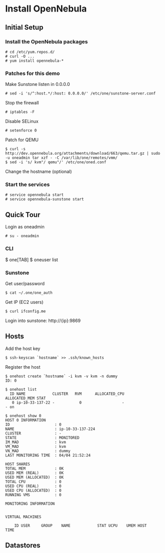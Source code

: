 # Install OpenNebula

Initial Setup
-------------

### Install the OpenNebula packages

    # cd /etc/yum.repos.d/
    # curl -O ...
    # yum install opennebula-*

### Patches for this demo

Make Sunstone listen in 0.0.0.0

    # sed -i 's/^:host.*/:host: 0.0.0.0/' /etc/one/sunstone-server.conf

Stop the firewall

    # iptables -F

Disable SELinux

    # setenforce 0

Patch for QEMU

    $ curl -s http://dev.opennebula.org/attachments/download/663/qemu.tar.gz | sudo -u oneadmin tar xzf - -C /var/lib/one/remotes/vmm/
    $ sed -i 's/ kvm"/ qemu"/' /etc/one/oned.conf

Change the hostname (optional)

### Start the services

    # service opennebula start
    # service opennebula-sunstone start

Quick Tour
----------

Login as oneadmin

    # su - oneadmin

### CLI

$ one[TAB]
$ oneuser list

### Sunstone

Get user/password

    $ cat ~/.one/one_auth

Get IP (EC2 users)

    $ curl ifconfig.me

Login into sunstone: http://{ip}:9869

Hosts
-----

Add the host key

    $ ssh-keyscan `hostname` >> .ssh/known_hosts

Register the host

    $ onehost create `hostname` -i kvm -v kvm -n dummy
    ID: 0

    $ onehost list
      ID NAME            CLUSTER   RVM      ALLOCATED_CPU      ALLOCATED_MEM STAT
       0 ip-10-33-137-22 -           0                  -                  - on

    $ onehost show 0
    HOST 0 INFORMATION
    ID                    : 0
    NAME                  : ip-10-33-137-224
    CLUSTER               : -
    STATE                 : MONITORED
    IM_MAD                : kvm
    VM_MAD                : kvm
    VN_MAD                : dummy
    LAST MONITORING TIME  : 04/04 21:52:24

    HOST SHARES
    TOTAL MEM             : 0K
    USED MEM (REAL)       : 0K
    USED MEM (ALLOCATED)  : 0K
    TOTAL CPU             : 0
    USED CPU (REAL)       : 0
    USED CPU (ALLOCATED)  : 0
    RUNNING VMS           : 0

    MONITORING INFORMATION


    VIRTUAL MACHINES

        ID USER     GROUP    NAME            STAT UCPU    UMEM HOST             TIME


Datastores
----------


